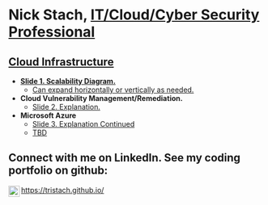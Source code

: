 <h1>Nick Stach, <a href="https://www.linkedin.com/in/nick-stach/">IT/Cloud/Cyber Security Professional</h1>

<h2>Cloud Infrastructure </h2>

- <b>Slide 1. Scalability Diagram.</b>
  - [Can expand horizontally or vertically as needed.](https://docs.google.com/drawings/d/15YMYPu0ChGPwP6dhe4PTjAes5CN1USXlV3sjr-mNVgw/edit?usp=sharing)
- <b>Cloud Vulnerability Management/Remediation.</b>
  - [Slide 2.  Explanation.](https://docs.google.com/drawings/d/1tG9FUh5Kxh4h_RW6EqUei7x7fQRRC5OEV-Glu6zvvPs/edit?usp=sharing)
- <b>Microsoft Azure</b>
  - [Slide 3.  Explanation Continued](https://docs.google.com/drawings/d/1E6kHf1O-iugPVw24wL4U_j5JnDtp8gzoYGypdbC6LsI/edit?usp=sharing)
  - [TBD](https://github.com/tristach/Azure.Network.Protocols/blob/main/README.md)

<h2>Connect with me on LinkedIn.  See my coding portfolio on github:</h2>


[<img align="left" alt="Josh | LinkedIn" width="22px" src="https://cdn.jsdelivr.net/npm/simple-icons@v3/icons/linkedin.svg" />][linkedin]



[linkedin]: https://www.linkedin.com/in/nick-stach?lipi=urn%3Ali%3Apage%3Ad_flagship3_profile_view_base_contact_details%3B72I0SCqUQZ%2BdU4%2F%2BmKBKug%3D%3D

https://tristach.github.io/







